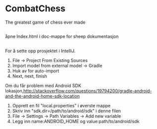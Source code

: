 # CombatChess
The greatest game of chess ever made
## 
åpne Index.html i doc-mappe for sheep dokumentasjon
##
For å sette opp prosjektet i IntelliJ.

1. File -> Project From Existing Sources
2. Import model from external model -> Gradle
3. Huk av for auto-import
4. Next, next, finish

Om du får problem med Android SDK lokasjon,http://stackoverflow.com/questions/19794200/gradle-android-and-the-android-home-sdk-location
1. Opprett en fil "local.properties" i øverste mappe
2. Skriv inn "sdk.dir=/path/to/android/sdk" i denne filen
3. File -> Settings -> Path Variables -> Add new variable
4. Legg inn name:ANDROID_HOME og value:path/to/android/sdk
